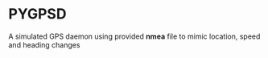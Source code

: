 # PYGPSD

A simulated GPS daemon using provided **nmea** file to mimic location, speed and heading changes
